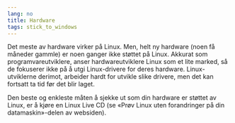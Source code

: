 ```yaml
---
lang: no
title: Hardware
tags: stick_to_windows
---
```


Det meste av hardware virker på Linux. Men, helt ny hardware (noen få måneder gammle) er noen ganger ikke støttet på Linux. Akkurat som programvareutviklere, anser hardwareutviklere Linux som et lite marked, så de fokuserer ikke på å utgi Linux-drivere for deres hardware. Linux-utviklerne derimot, arbeider hardt for utvikle slike drivere, men det kan fortsatt ta tid før det blir laget.

Den beste og enkleste måten å sjekke ut som din hardware er støttet av Linux, er å kjøre en Linux Live CD (se «Prøv Linux uten forandringer på din datamaskin»-delen av websiden).

